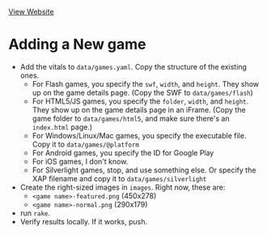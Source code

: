 [View Website](http://deengames.github.io)

# Adding a New game

- Add the vitals to `data/games.yaml`. Copy the structure of the existing ones.
  - For Flash games, you specify the `swf`, `width`, and `height`. They show up on the game details page. (Copy the SWF to `data/games/flash`)
  - For HTML5/JS games, you specify the `folder`, `width`, and `height`. They show up on the game details page in an iFrame.  (Copy the game folder to `data/games/html5`, and make sure there's an `index.html` page.)
  - For Windows/Linux/Mac games, you specify the executable file. Copy it to `data/games/@platform`
  - For Android games, you specify the ID for Google Play
  - For iOS games, I don't know.
  - For Silverlight games, stop, and use something else. Or specify the XAP filename and copy it to `data/games/silverlight`
- Create the right-sized images in `images`. Right now, these are:
  - `<game name>-featured.png` (450x278)
  - `<game name>-normal.png` (290x179)
- run `rake`.
- Verify results locally. If it works, push.
